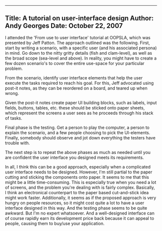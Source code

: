 -----
Title:  A tutorial on user-interface design
Author: Andy Georges
Date: October 22, 2007
----







I attended the 'From use to user interface' tutorial at OOPSLA, which
was presented by Jeff Patton. The approach outlined was the following.
First, start by writing a scenario, with a specific user (and his
associated persona) in mind. Go down to the nitty gritty details (fish
and clam-level), as well as the broad scope (sea-level and above). In
reality, you might have to create a few dozen scenario's to cover the
entire use-space for your particular problem.


From the scenario, identify user interface elements that help the user
execute the tasks required to reach his goal. For this, Jeff advocated
using post-it notes, as they can be reordered on a board, and teared up
when wrong.


Given the post-it notes create paper UI building blocks, such as labels,
input fields, buttons, tables, etc. these should be sticked onto paper
sheets, which represent the screens a user sees as he proceeds through
his stack of tasks.


Final phase is the testing. Get a person to play the computer, a person
to explain the scenario, and a few people choosing to pick the
UI-elements. Finally, somebody should observe and jot down everything
the testers have trouble with.


The next step is to repeat the above phases as much as needed until you
are confident the user interface you designed meets its requirements.


In all, I think this can be a good approach, especially when a
complicated user interface needs to be designed. However, I'm still
partial to the paper cutting and sticking the components onto paper. It
seems to me that this might be a little time-consuming. This is
especially true when you need a lot of screens, and the problem you're
dealing with is fairly complex. Basically, I think an electronical
counterpart to the paper based cut-and-stick idea might work faster.
Additionally, it seems as if the proposed approach is very hungry on
people resources, so it might cost quite a lot to have a user interface
designed in this way. And the testing phase seems to be quite awkward.
But I'm no expert whatsoever. And a well-designed interface can of
course rapidly earn its development price back because it can appeal to
people, causing them to buy/use your application.




